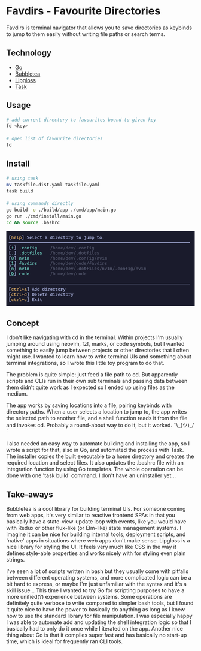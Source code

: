 # Favdirs - Favourite Directories

Favdirs is terminal navigator that allows you to save directories as keybinds to jump to them easily without writing file paths or search terms.

## Technology

- [Go](https://go.dev/#)
- [Bubbletea](https://github.com/charmbracelet/bubbletea)
- [Lipgloss](https://github.com/charmbracelet/lipgloss)
- [Task](https://taskfile.dev/)

## Usage

```bash
# add current directory to favourites bound to given key
fd <key>

# open list of favourite directories 
fd
```

## Install

```bash
# using task
mv taskfile.dist.yaml taskfile.yaml
task build

# using commands directly
go build -o ./build/app ./cmd/app/main.go
go run ./cmd/install/main.go
cd && source .bashrc
```

![favdirs screenshot](./assets/favdirs.png)

## Concept

I don't like navigating with cd in the terminal. Within projects I'm usually jumping around using neovim, fzf, marks, or code symbols, but I wanted something to easily jump between projects or other directories that I often might use. I wanted to learn how to write terminal UIs and something about terminal integrations, so I wrote this little toy program to do that.

The problem is quite simple: just feed a file path to cd. But apparently scripts and CLIs run in their own sub terminals and passing data between them didn't quite work as I expected so I ended up using files as the medium.

The app works by saving locations into a file, pairing keybinds with directory paths. When a user selects a location to jump to, the app writes the selected path to another file, and a shell function reads it from the file and invokes cd. Probably a round-about way to do it, but it worked. ¯\\\_(ツ)\_/¯

I also needed an easy way to automate building and installing the app, so I wrote a script for that, also in Go, and automated the process with Task. The installer copies the built executable to a home directory and creates the required location and select files. It also updates the .bashrc file with an integration function by using Go templates. The whole operation can be done with one 'task build' command. I don't have an uninstaller yet...

## Take-aways

Bubbletea is a cool library for building terminal UIs. For someone coming from web apps, it's very similar to reactive frontend SPAs in that you basically have a state-view-update loop with events, like you would have with Redux or other flux-like (or Elm-like) state management systems. I imagine it can be nice for building internal tools, deployment scripts, and 'native' apps in situations where web apps don't make sense. Lipgloss is a nice library for styling the UI. It feels very much like CSS in the way it defines style-able properties and works nicely with for styling even plain strings.

I've seen a lot of scripts written in bash but they usually come with pitfalls between different operating systems, and more complicated logic can be a bit hard to express, or maybe I'm just unfamiliar with the syntax and it's a skill issue... This time I wanted to try Go for scripting purposes to have a more unified(?) experience between systems. Some operations are definitely quite verbose to write compared to simpler bash tools, but I found it quite nice to have the power to basically do anything as long as I knew how to use the standard library for file manipulation. I was especially happy I was able to automate add and updating the shell integration logic so that I basically had to only do it once while I iterated on the app. Another nice thing about Go is that it compiles super fast and has basically no start-up time, which is ideal for frequently ran CLI tools. 
